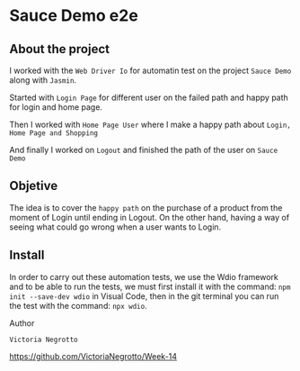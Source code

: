 # Sauce Demo e2e

## About the project
I worked with the `Web Driver Io` for automatin test on the project `Sauce Demo` along with `Jasmin`.

Started with `Login Page` for different user on the failed path and happy path for login and home page.

Then I worked with `Home Page User` where I make a happy path about `Login, Home Page and Shopping`

And finally I worked on `Logout` and finished the path of the user on `Sauce Demo`

## Objetive
The idea is to cover the `happy path` on the purchase of a product from the moment of Login until ending in Logout.
On the other hand, having a way of seeing what could go wrong when a user wants to Login.

## Install
In order to carry out these automation tests, we use the Wdio framework and to be able to run the tests, we must first install it with the command: `npm init --save-dev wdio` in Visual Code, then in the git terminal you can run the test with the command: `npx wdio`.


Author

`Victoria Negrotto`

https://github.com/VictoriaNegrotto/Week-14


